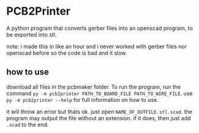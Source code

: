 # PCB2Printer
A python program that converts gerber files into an openscad program, to be exported into stl.

note: i made this in like an hour and i never worked with gerber files nor openscad before so the code is bad and it slow.

## how to use
download all files in the pcbmaker folder. To run the program, run the command `py -m pcb2printer PATH_TO_BOARD_FILE PATH_TO_WIRE_FILE`. use `py -m pcb2printer --help` for full information on how to use.

it will throw an error but thats ok. just open `NAME_OF_OUTFILE.stl.scad`. the program may output the file without an extension. if it does, then just add `.scad` to the end.
